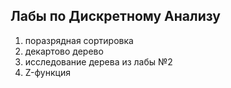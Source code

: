 ## Лабы по Дискретному Анализу
1) поразрядная сортировка
2) декартово дерево
3) исследование дерева из лабы №2
4) Z-функция
